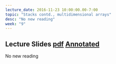 ```yaml
---
lecture_date: 2016-11-23 10:00:00.00-7:00
topic: "Stacks contd., multidimensional arrays"
desc: "No new reading"
week: "9"
---
```


## Lecture Slides [pdf](https://drive.google.com/file/d/0B__7284Jee0fRXhWUFRGUE1wTHc/view?usp=sharing) [Annotated](https://drive.google.com/file/d/0B__7284Jee0fY1IwbmRFdHZsNUU/view?usp=sharing)

No new reading
